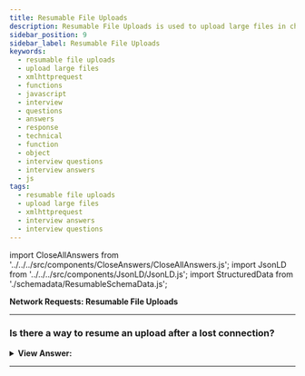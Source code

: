 ```yaml
---
title: Resumable File Uploads
description: Resumable File Uploads is used to upload large files in chunks. We may use XMLHttpRequest instead of fetch. Frontend Developer JavaScript Interview Questions
sidebar_position: 9
sidebar_label: Resumable File Uploads
keywords:
  - resumable file uploads
  - upload large files
  - xmlhttprequest
  - functions
  - javascript
  - interview
  - questions
  - answers
  - response
  - technical
  - function
  - object
  - interview questions
  - interview answers
  - js
tags:
  - resumable file uploads
  - upload large files
  - xmlhttprequest
  - interview answers
  - interview questions
---
```


import CloseAllAnswers from '../../../src/components/CloseAnswers/CloseAllAnswers.js';
import JsonLD from '../../../src/components/JsonLD/JsonLD.js';
import StructuredData from './schemadata/ResumableSchemaData.js';

<JsonLD data={StructuredData} />

<head>
  <title>Function Object NFE | JavaScript Frontend Phone Interview</title>
</head>

**Network Requests: Resumable File Uploads**

<CloseAllAnswers />

---

### Is there a way to resume an upload after a lost connection?

<details>
  <summary><strong>View Answer:</strong></summary>
  <div>
  <div><strong>Interview Response:</strong> There is no built-in option for such approach, but we have the components. Because if we anticipate large files, resumable uploads should include an upload progress indicator (if we may need to resume). We may use XMLHttpRequest instead of fetch because fetch does not allow us to track upload progress.
    </div>
  </div>
</details>

---
